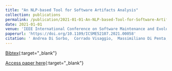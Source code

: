 ```yaml
---
title: "An NLP-based Tool for Software Artifacts Analysis"
collection: publications
permalink: /publication/2021-01-01-An-NLP-based-Tool-for-Software-Artifacts-Analysis
date: 2021-01-01
venue: 'IEEE International Conference on Software Maintenance and Evolution, ICSME 2021, Luxembourg, September 27 - October 1, 2021'
paperurl: 'https://doi.org/10.1109/ICSME52107.2021.00058'
citation: ' Andrea Di Sorbo,  Corrado Visaggio,  Massimiliano Di Penta,  Gerardo Canfora,  Sebastiano Panichella, &quot;An NLP-based Tool for Software Artifacts Analysis.&quot; IEEE International Conference on Software Maintenance and Evolution, ICSME 2021, Luxembourg, September 27 - October 1, 2021, 2021.'
---
```

[Bibtex](https://dblp.org/rec/conf/icsm/SorboVPCP21.bib){:target="_blank"}

[Access paper here](https://doi.org/10.1109/ICSME52107.2021.00058){:target="_blank"}
